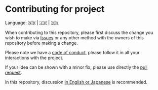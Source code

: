 # Contributing for project

Language: 🇬🇧 | [🇯🇵](./CONTRIBUTING.ja.md) | [🇨🇳](./CONTRIBUTING.zh.md)

When contributing to this repository, please first discuss the change you wish to make via [Issues](https://github.com/kurone-kito/dfs-test/issues) or any other method with the owners of this repository before making a change.

Please note we have a [code of conduct](./CODE_OF_CONDUCT.md), please follow it in all your interactions with the project.

If your idea can be shown with a minor fix, please use directly the [pull request](https://github.com/kurone-kito/dfs-test/pulls).

In this repository, discussion [in English or Japanese](https://translate.google.com/) is recommended.
